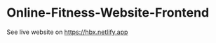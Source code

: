 # Online-Fitness-Website-Frontend
See live website on https://hbx.netlify.app


<img src="https://res.cloudinary.com/codercloud/image/upload/v1660577408/github/Screenshot_294_ol3ej1.png" alt=""/>
<img src="https://res.cloudinary.com/codercloud/image/upload/v1660577408/github/Screenshot_295_tc0vq4.png" alt=""/>
<img src="https://res.cloudinary.com/codercloud/image/upload/v1660577409/github/Screenshot_296_slbm4c.png" alt=""/>
<img src="https://res.cloudinary.com/codercloud/image/upload/v1660577408/github/Screenshot_297_vlgvpp.png" alt=""/>
<img src="https://res.cloudinary.com/codercloud/image/upload/v1660577408/github/Screenshot_298_we3wvy.png" alt=""/>
<img src="https://res.cloudinary.com/codercloud/image/upload/v1660577408/github/Screenshot_299_vfvddl.png" alt=""/>
